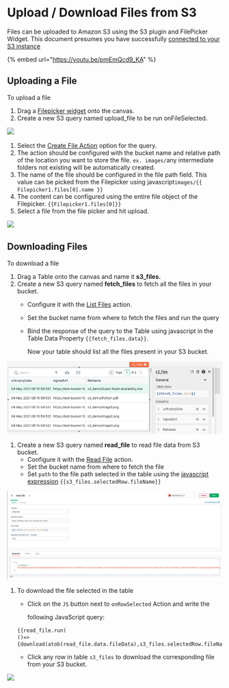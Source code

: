 # Upload / Download Files from S3

Files can be uploaded to Amazon S3 using the S3 plugin and FilePicker Widget. This document presumes you have successfully [connected to your S3 instance](../../reference/datasources/querying-amazon-s3.md)

{% embed url="https://youtu.be/pmEmQcd9_KA" %}

## Uploading a File

To upload a file

1. Drag a [Filepicker widget](../../reference/widgets/filepicker.md) onto the canvas.
2. Create a new S3 query named upload\_file to be run onFileSelected.

![](<../../.gitbook/assets/file upload.gif>)

1. Select the [Create File Action](../../reference/datasources/querying-amazon-s3.md#create-file) option for the query.
2. The action should be configured with the bucket name and relative path of the location you want to store the file. `ex. images/`any intermediate folders not existing will be automatically created.
3. The name of the file should be configured in the file path field. This value can be picked from the Filepicker using javascript`images/{{ Filepicker1.files[0].name }}`
4. The content can be configured using the entire file object of the Filepicker. `{{Filepicker1.files[0]}}`
5. Select a file from the file picker and hit upload.

![](<../../.gitbook/assets/amazon\_s3\_upload\_query\_using\_filepicker (1).png>)

## Downloading Files

To download a file

1. Drag a Table onto the canvas and name it **s3\_files.**
2. Create a new S3 query named **fetch\_files** to fetch all the files in your bucket.
   * Configure it with the [List Files](../../reference/datasources/querying-amazon-s3.md#list-files-in-bucket) action.
   * Set the bucket name from where to fetch the files and run the query
   *   Bind the response of the query to the Table using javascript in the Table Data Property `{{fetch_files.data}}`.

       Now your table should list all the files present in your S3 bucket.

![Click to expand](../../.gitbook/assets/bind-list-files-to-table.png)

1. Create a new S3 query named **read\_file** to read file data from S3 bucket.
   * Configure it with the [Read File](../../reference/datasources/querying-amazon-s3.md#read-file) action.
   * Set the bucket name from where to fetch the file
   * Set `path` to the file path selected in the table using the [javascript expression](writing-javascript-in-appsmith.md) `{{s3_files.selectedRow.fileName}}`

![Click to expand](../../.gitbook/assets/s3-read-file-query.png)

1.  To download the file selected in the table

    *   Click on the `JS` button next to `onRowSelected` Action and write the

        following JavaScript query:

    ```
    {{read_file.run(
    ()=>{download(atob(read_file.data.fileData),s3_files.selectedRow.fileName.split("/").pop())})}}
    ```

    * Click any row in table `s3_files` to download the corresponding file from your S3 bucket.

![](../../.gitbook/assets/s3-download-using-js.gif)
